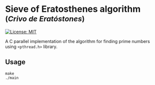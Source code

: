 # Sieve of Eratosthenes algorithm <small>(_Crivo de Eratóstones_)</small>
[![License: MIT](https://img.shields.io/badge/License-MIT-yellow.svg)](https://opensource.org/licenses/MIT)

A C parallel implementation of the algorithm for finding prime numbers using `<pthread.h>` library.

## Usage 

```
make
./main
```
